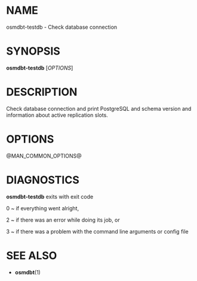 
# NAME

osmdbt-testdb - Check database connection


# SYNOPSIS

**osmdbt-testdb** \[*OPTIONS*\]


# DESCRIPTION

Check database connection and print PostgreSQL and schema version and
information about active replication slots.


# OPTIONS

@MAN_COMMON_OPTIONS@

# DIAGNOSTICS

**osmdbt-testdb** exits with exit code

0
  ~ if everything went alright,

2
  ~ if there was an error while doing its job, or

3
  ~ if there was a problem with the command line arguments or config file


# SEE ALSO

* **osmdbt**(1)

